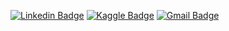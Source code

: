 [![Linkedin Badge](https://img.shields.io/badge/-Lucas%20Hernandes-0e76a8?style=flat-square&logo=Linkedin&logoColor=white&textColor=white&link=https://www.linkedin.com/in/lhnds)](https://www.linkedin.com/in/lhnds/)
[![Kaggle Badge](https://img.shields.io/badge/-Lucas%20Hernandes-55ACEE?style=flat-square&logo=Kaggle&logoColor=white&textColor=white&link=https://www.kaggle.com/lhnds97)](https://www.kaggle.com/lhnds97)
[![Gmail Badge](https://img.shields.io/badge/-lucashnds@gmail.com-D44638?style=flat-square&logo=Gmail&logoColor=white&textcolor=white&link=mailto:lucashnds@gmail.com)](mailto:lucashnds@gmail.com)
